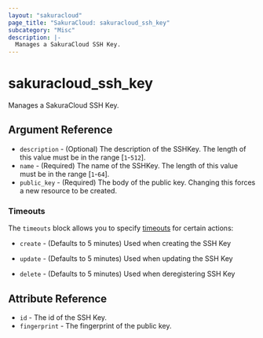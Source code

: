 ```yaml
---
layout: "sakuracloud"
page_title: "SakuraCloud: sakuracloud_ssh_key"
subcategory: "Misc"
description: |-
  Manages a SakuraCloud SSH Key.
---
```


# sakuracloud_ssh_key

Manages a SakuraCloud SSH Key.

## Argument Reference

* `description` - (Optional) The description of the SSHKey. The length of this value must be in the range [`1`-`512`].
* `name` - (Required) The name of the SSHKey. The length of this value must be in the range [`1`-`64`].
* `public_key` - (Required) The body of the public key. Changing this forces a new resource to be created.



### Timeouts

The `timeouts` block allows you to specify [timeouts](https://www.terraform.io/docs/configuration/resources.html#operation-timeouts) for certain actions:

* `create` - (Defaults to 5 minutes) Used when creating the SSH Key


* `update` - (Defaults to 5 minutes) Used when updating the SSH Key

* `delete` - (Defaults to 5 minutes) Used when deregistering SSH Key



## Attribute Reference

* `id` - The id of the SSH Key.
* `fingerprint` - The fingerprint of the public key.




